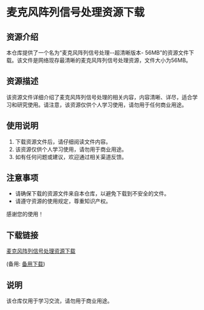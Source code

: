 # 麦克风阵列信号处理资源下载

## 资源介绍

本仓库提供了一个名为“麦克风阵列信号处理--超清晰版本- 56MB”的资源文件下载。该文件是网络现存最清晰的麦克风阵列信号处理资源，文件大小为56MB。

## 资源描述

该资源文件详细介绍了麦克风阵列信号处理的相关内容，内容清晰、详尽，适合学习和研究使用。请注意，该资源仅供个人学习使用，请勿用于任何商业用途。

## 使用说明

1. 下载资源文件后，请仔细阅读文件内容。
2. 该资源仅供个人学习使用，请勿用于商业用途。
3. 如有任何问题或建议，欢迎通过相关渠道反馈。

## 注意事项

- 请确保下载的资源文件来自本仓库，以避免下载到不安全的文件。
- 请遵守资源的使用规定，尊重知识产权。

感谢您的使用！

## 下载链接
[麦克风阵列信号处理资源下载](https://pan.quark.cn/s/8aa281ce12fe) 

(备用: [备用下载](https://pan.baidu.com/s/1iVoVGoiy-KkgVp3WKAhYzQ?pwd=1234))

## 说明

该仓库仅用于学习交流，请勿用于商业用途。
